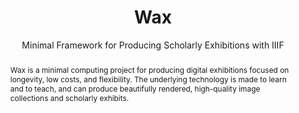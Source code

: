---
pid: wax
done: true
title: Wax
subtitle: Minimal Framework for Producing Scholarly Exhibitions with IIIF
featured: true
category: Other
tags:
- software
- exhibition
abstract: Wax is a minimal computing project for producing digital exhibitions focused
  on longevity, low costs, and flexibility. The underlying technology is made to learn
  and to teach, and can produce beautifully rendered, high-quality image collections
  and scholarly exhibits.
pis:
- nyrop
link: https://minicomp.github.io/wax/
local_image: wax.jpg
original_img: https://minicomp.github.io/wax/img/logo.png
order: '028'
layout: project
---